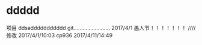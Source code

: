 # ddddd
项目
ddsaddddddddddd
git........................
2017/4/1
愚人节！！！！！！！
////修改
2017/4/1/10:03
cp936
2017/4/11/14:49

